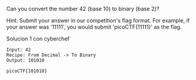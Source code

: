 Can you convert the number 42 (base 10) to binary (base 2)?

Hint:
	Submit your answer in our competition's flag format. For example, if your answer was '11111', you would submit 'picoCTF{11111}' as the flag.

Solucion 1
con cyberchef
```
Input: 42
Recipe: From Decimal -> To Binary
Output: 101010

picoCTF{101010}
```

